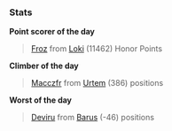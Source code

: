 

### Stats

**Point scorer of the day**
>[Froz](/#/character/Loki/877660) from [Loki](/#/ranking/Loki)  (11462) Honor Points


**Climber of the day**
>[Macczfr](/#/character/Urtem/1949487) from [Urtem](/#/ranking/Urtem)  (386) positions


**Worst of the day**
>[Deviru](/#/character/Barus/729934) from [Barus](/#/ranking/Barus)  (-46) positions


